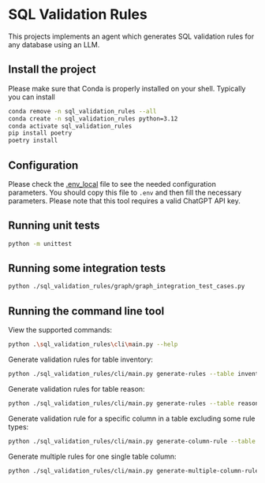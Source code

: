 # SQL Validation Rules

This projects implements an agent which generates SQL validation rules for any database using an LLM.

## Install the project

Please make sure that Conda is properly installed on your shell. Typically you can install

```bash
conda remove -n sql_validation_rules --all
conda create -n sql_validation_rules python=3.12
conda activate sql_validation_rules
pip install poetry
poetry install
```

## Configuration

Please check the [.env_local](.env_local) file to see the needed configuration parameters. 
You should copy this file to `.env` and then fill the necessary parameters. Please note that this tool requires a valid ChatGPT API key.

## Running unit tests

```bash
python -m unittest
```

## Running some integration tests

```bash
python ./sql_validation_rules/graph/graph_integration_test_cases.py
```

## Running the command line tool

View the supported commands:

```bash
python .\sql_validation_rules\cli\main.py --help
```

Generate validation rules for table inventory:

```bash
python ./sql_validation_rules/cli/main.py generate-rules --table inventory -f inventory.txt
```

Generate validation rules for table reason:

```bash
python ./sql_validation_rules/cli/main.py generate-rules --table reason -f reason.txt
```

Generate validation rule for a specific column in a table excluding some rule types:

```bash
python ./sql_validation_rules/cli/main.py generate-column-rule --table call_center -c cc_call_center_sk -e "Data Type Validation, Validation SQL"
```

Generate multiple rules for one single table column:

```bash
python ./sql_validation_rules/cli/main.py generate-multiple-column-rules --table call_center -c cc_call_center_sk --count 4 -f call_center_cc_call_center_sk.md
```